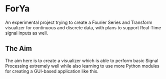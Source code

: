 # ForYa

An experimental project trying to create a Fourier Series and Transform visualizer for continuous and discrete data, with plans to support Real-Time signal inputs as well.

## The Aim

The aim here is to create a visualizer which is able to perform basic Signal Processing extremely well while also learning to use more Python modules for creating a GUI-based application like this.
